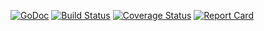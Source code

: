 [![GoDoc][doc-img]][doc-link] [![Build Status][ci-img]][ci-link] [![Coverage Status][cov-img]][cov-link] [![Report Card][report-img]][report-link]

[doc-img]: https://pkg.go.dev/badge/go.mway.dev/errors
[doc-link]: https://pkg.go.dev/go.mway.dev/errors
[ci-img]: https://github.com/mway/errors-go/actions/workflows/go.yml/badge.svg
[ci-link]: https://github.com/mway/errors-go/actions/workflows/go.yml
[cov-img]: https://codecov.io/gh/mway/errors-go/branch/main/graph/badge.svg
[cov-link]: https://codecov.io/gh/mway/errors-go
[report-img]: https://goreportcard.com/badge/go.mway.dev/errors
[report-link]: https://goreportcard.com/report/go.mway.dev/errors


